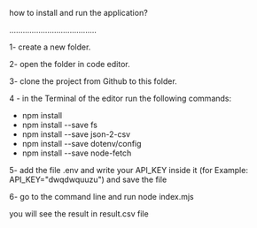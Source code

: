 how to install and run the application?

.......................................

1- create a new folder.

2- open the folder in code editor.

3- clone the project from Github to this folder.

4 - in the Terminal of the editor run the following commands:
  - npm install
  - npm install --save fs 
  - npm install --save json-2-csv
  - npm install --save dotenv/config
  - npm install --save node-fetch
  
 5- add the file .env and write your API_KEY inside it (for Example: API_KEY="dwqdwquuzu") and save the file
 
 6- go to the command line and run node index.mjs

 you will see the result in result.csv file

